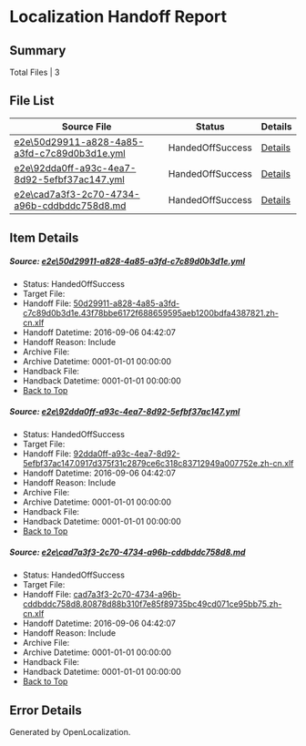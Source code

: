 # <a name='report-top'></a> Localization Handoff Report

## Summary
 Total Files | 3

## File List
 Source File | Status | Details 
 ----------- | ------ | ------- 
 [e2e\50d29911-a828-4a85-a3fd-c7c89d0b3d1e.yml](https://github.com/OpenLocalizationTestOrg/ol-test0/blob/d0ac4edaff91e4a323331ef9135c9396b9550508/e2e/50d29911-a828-4a85-a3fd-c7c89d0b3d1e.yml) | HandedOffSuccess | [Details](#38a87424a6174f15d924ec2bbeb23dbb37b6bc011)
 [e2e\92dda0ff-a93c-4ea7-8d92-5efbf37ac147.yml](https://github.com/OpenLocalizationTestOrg/ol-test0/blob/d0ac4edaff91e4a323331ef9135c9396b9550508/e2e/92dda0ff-a93c-4ea7-8d92-5efbf37ac147.yml) | HandedOffSuccess | [Details](#44d6481907f1aa5c5a83ce589ae445649deac97c2)
 [e2e\cad7a3f3-2c70-4734-a96b-cddbddc758d8.md](https://github.com/OpenLocalizationTestOrg/ol-test0/blob/d0ac4edaff91e4a323331ef9135c9396b9550508/e2e/cad7a3f3-2c70-4734-a96b-cddbddc758d8.md) | HandedOffSuccess | [Details](#75f70a6aff56e6a90e0f6778556fde510278171e4)

## Item Details
##### <a name='38a87424a6174f15d924ec2bbeb23dbb37b6bc011'></a> Source: [e2e\50d29911-a828-4a85-a3fd-c7c89d0b3d1e.yml](https://github.com/OpenLocalizationTestOrg/ol-test0/blob/d0ac4edaff91e4a323331ef9135c9396b9550508/e2e/50d29911-a828-4a85-a3fd-c7c89d0b3d1e.yml)
* Status: HandedOffSuccess
* Target File: 
* Handoff File: [50d29911-a828-4a85-a3fd-c7c89d0b3d1e.43f78bbe6172f688659595aeb1200bdfa4387821.zh-cn.xlf](https://github.com/OpenLocalizationTestOrg/ol-test0-handoff/blob/1ab3619acfec19fff8d69347f42c1e2a54245ae3/ol-handoff/OpenLocalizationTestOrg/ol-test0-zhcn/ci/ht/50d29911-a828-4a85-a3fd-c7c89d0b3d1e.43f78bbe6172f688659595aeb1200bdfa4387821.zh-cn.xlf)
* Handoff Datetime: 2016-09-06 04:42:07
* Handoff Reason: Include
* Archive File: 
* Archive Datetime: 0001-01-01 00:00:00
* Handback File: 
* Handback Datetime: 0001-01-01 00:00:00
* [Back to Top](#report-top)

##### <a name='44d6481907f1aa5c5a83ce589ae445649deac97c2'></a> Source: [e2e\92dda0ff-a93c-4ea7-8d92-5efbf37ac147.yml](https://github.com/OpenLocalizationTestOrg/ol-test0/blob/d0ac4edaff91e4a323331ef9135c9396b9550508/e2e/92dda0ff-a93c-4ea7-8d92-5efbf37ac147.yml)
* Status: HandedOffSuccess
* Target File: 
* Handoff File: [92dda0ff-a93c-4ea7-8d92-5efbf37ac147.0917d375f31c2879ce6c318c83712949a007752e.zh-cn.xlf](https://github.com/OpenLocalizationTestOrg/ol-test0-handoff/blob/1ab3619acfec19fff8d69347f42c1e2a54245ae3/ol-handoff/OpenLocalizationTestOrg/ol-test0-zhcn/ci/ht/92dda0ff-a93c-4ea7-8d92-5efbf37ac147.0917d375f31c2879ce6c318c83712949a007752e.zh-cn.xlf)
* Handoff Datetime: 2016-09-06 04:42:07
* Handoff Reason: Include
* Archive File: 
* Archive Datetime: 0001-01-01 00:00:00
* Handback File: 
* Handback Datetime: 0001-01-01 00:00:00
* [Back to Top](#report-top)

##### <a name='75f70a6aff56e6a90e0f6778556fde510278171e4'></a> Source: [e2e\cad7a3f3-2c70-4734-a96b-cddbddc758d8.md](https://github.com/OpenLocalizationTestOrg/ol-test0/blob/d0ac4edaff91e4a323331ef9135c9396b9550508/e2e/cad7a3f3-2c70-4734-a96b-cddbddc758d8.md)
* Status: HandedOffSuccess
* Target File: 
* Handoff File: [cad7a3f3-2c70-4734-a96b-cddbddc758d8.80878d88b310f7e85f89735bc49cd071ce95bb75.zh-cn.xlf](https://github.com/OpenLocalizationTestOrg/ol-test0-handoff/blob/1ab3619acfec19fff8d69347f42c1e2a54245ae3/ol-handoff/OpenLocalizationTestOrg/ol-test0-zhcn/ci/ht/cad7a3f3-2c70-4734-a96b-cddbddc758d8.80878d88b310f7e85f89735bc49cd071ce95bb75.zh-cn.xlf)
* Handoff Datetime: 2016-09-06 04:42:07
* Handoff Reason: Include
* Archive File: 
* Archive Datetime: 0001-01-01 00:00:00
* Handback File: 
* Handback Datetime: 0001-01-01 00:00:00
* [Back to Top](#report-top)


## Error Details

Generated by OpenLocalization.
